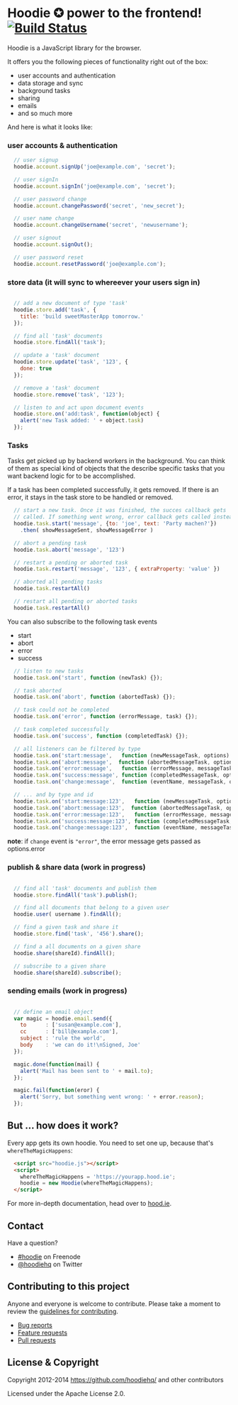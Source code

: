 # Hoodie ✪ power to the frontend! [![Build Status](https://travis-ci.org/hoodiehq/hoodie.js.png?branch=master)](https://travis-ci.org/hoodiehq/hoodie.js)

Hoodie is a JavaScript library for the browser.

It offers you the following pieces of functionality right out of the box:

* user accounts and authentication
* data storage and sync
* background tasks
* sharing
* emails
* and so much more

And here is what it looks like:

### user accounts & authentication

```javascript
  // user signup
  hoodie.account.signUp('joe@example.com', 'secret');

  // user signIn
  hoodie.account.signIn('joe@example.com', 'secret');

  // user password change
  hoodie.account.changePassword('secret', 'new_secret');

  // user name change
  hoodie.account.changeUsername('secret', 'newusername');

  // user signout
  hoodie.account.signOut();

  // user password reset
  hoodie.account.resetPassword('joe@example.com');
```

### store data (it will sync to whereever your users sign in)

```javascript

  // add a new document of type 'task'
  hoodie.store.add('task', {
    title: 'build sweetMasterApp tomorrow.'
  });

  // find all 'task' documents
  hoodie.store.findAll('task');

  // update a 'task' document
  hoodie.store.update('task', '123', {
    done: true
  });

  // remove a 'task' document
  hoodie.store.remove('task', '123');

  // listen to and act upon document events
  hoodie.store.on('add:task', function(object) {
    alert('new Task added: ' + object.task)
  });
```

### Tasks

Tasks get picked up by backend workers in the background. You can
think of them as special kind of objects that the describe specific
tasks that you want backend logic for to be accomplished.

If a task has been completed successfully, it gets removed. If there
is an error, it stays in the task store to be handled or removed.


```js
  // start a new task. Once it was finished, the succes callback gets
  // called. If something went wrong, error callback gets called instead
  hoodie.task.start('message', {to: 'joe', text: 'Party machen?'})
    .then( showMessageSent, showMessageError )

  // abort a pending task
  hoodie.task.abort('message', '123')

  // restart a pending or aborted task
  hoodie.task.restart('message', '123', { extraProperty: 'value' })

  // aborted all pending tasks
  hoodie.task.restartAll()

  // restart all pending or aborted tasks
  hoodie.task.restartAll()
```

You can also subscribe to the following task events

* start
* abort
* error
* success

```javascript
  // listen to new tasks
  hoodie.task.on('start', function (newTask) {});

  // task aborted
  hoodie.task.on('abort', function (abortedTask) {});

  // task could not be completed
  hoodie.task.on('error', function (errorMessage, task) {});

  // task completed successfully
  hoodie.task.on('success', function (completedTask) {});

  // all listeners can be filtered by type
  hoodie.task.on('start:message',   function (newMessageTask, options) {});
  hoodie.task.on('abort:message',  function (abortedMessageTask, options) {});
  hoodie.task.on('error:message',   function (errorMessage, messageTask, options) {});
  hoodie.task.on('success:message', function (completedMessageTask, options) {});
  hoodie.task.on('change:message',  function (eventName, messageTask, options) {});

  // ... and by type and id
  hoodie.task.on('start:message:123',   function (newMessageTask, options) {});
  hoodie.task.on('abort:message:123',  function (abortedMessageTask, options) {});
  hoodie.task.on('error:message:123',   function (errorMessage, messageTask, options) {});
  hoodie.task.on('success:message:123', function (completedMessageTask, options) {});
  hoodie.task.on('change:message:123',  function (eventName, messageTask, options) {});
```

**note**: if `change` event is `"error"`, the error message gets passed as options.error


### publish & share data (work in progress)

```javascript

  // find all 'task' documents and publish them
  hoodie.store.findAll('task').publish();

  // find all documents that belong to a given user
  hoodie.user( username ).findAll();

  // find a given task and share it
  hoodie.store.find('task', '456').share();

  // find a all documents on a given share
  hoodie.share(shareId).findAll();

  // subscribe to a given share
  hoodie.share(shareId).subscribe();
```

### sending emails (work in progress)

```javascript

  // define an email object
  var magic = hoodie.email.send({
    to      : ['susan@example.com'],
    cc      : ['bill@example.com'],
    subject : 'rule the world',
    body    : 'we can do it!\nSigned, Joe'
  });

  magic.done(function(mail) {
    alert('Mail has been sent to ' + mail.to);
  });

  magic.fail(function(eror) {
    alert('Sorry, but something went wrong: ' + error.reason);
  });


```

But … how does it work?
-----------------------

Every app gets its own hoodie. You need to set one up, because that's `whereTheMagicHappens`:

```html
  <script src="hoodie.js"></script>
  <script>
    whereTheMagicHappens = 'https://yourapp.hood.ie';
    hoodie = new Hoodie(whereTheMagicHappens);
  </script>
```

For more in-depth documentation, head over to [hood.ie](http://hood.ie).

## Contact

Have a question?

* [\#hoodie](http://webchat.freenode.net/?channels=hoodie) on Freenode
* [@hoodiehq](https://twitter.com/hoodiehq) on Twitter

## Contributing to this project

Anyone and everyone is welcome to contribute. Please take a moment to
review the [guidelines for contributing](CONTRIBUTING.md).

* [Bug reports](CONTRIBUTING.md#bugs)
* [Feature requests](CONTRIBUTING.md#features)
* [Pull requests](CONTRIBUTING.md#pull-requests)

License & Copyright
-------------------

Copyright 2012-2014 https://github.com/hoodiehq/ and other contributors

Licensed under the Apache License 2.0.

